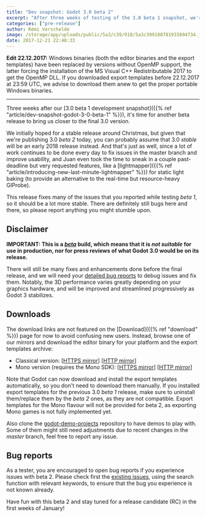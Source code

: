 ```yaml
---
title: "Dev snapshot: Godot 3.0 beta 2"
excerpt: "After three weeks of testing of the 3.0 beta 1 snapshot, we're now ready for a new beta release fixing many of the reported issues and then some! It also includes a surprise lightmapper from Juan, and many usability enhancements provided by our numerous contributors. The final 3.0 release is now very close, so stay tuned for more news and the release candidate!"
categories: ["pre-release"]
author: Rémi Verschelde
image: /storage/app/uploads/public/5a3/c39/918/5a3c399188781933894734.jpg
date: 2017-12-21 22:48:33
---
```


**Edit 22.12.2017:** Windows binaries (both the editor binaries and the export templates) have been replaced by versions without OpenMP support, the latter forcing the installation of the MS Visual C++ Redistributable 2017 to get the OpenMP DLL. If you downloaded export templates before 22.12.2017 at 23:59 UTC, we advise to download them anew to get the proper portable Windows binaries.

-----

Three weeks after our [3.0 beta 1 development snapshot]({{% ref "article/dev-snapshot-godot-3-0-beta-1" %}}), it's time for another beta release to bring us closer to the final 3.0 version.

We initially hoped for a stable release around Christmas, but given that we're publishing 3.0 *beta 2* today, you can probably assume that 3.0 *stable* will be an early 2018 release instead. And that's just as well, since a lot of work continues to be done every day to fix issues in the master branch and improve usability, and Juan even took the time to sneak in a couple past-deadline but very requested features, like a [lightmapper]({{% ref "article/introducing-new-last-minute-lightmapper" %}}) for static light baking (to provide an alternative to the real-time but resource-heavy GIProbe).

This release fixes many of the issues that you reported while testing *beta 1*, so it should be a lot more stable. There are definitely still bugs here and there, so please report anything you might stumble upon.

## Disclaimer

**IMPORTANT: This is a *[beta](https://en.wikipedia.org/wiki/Software_release_life_cycle#Beta)* build, which means that it is *not suitable* for use in production, nor for press reviews of what Godot 3.0 would be on its release.**

There will still be many fixes and enhancements done before the final release, and we will need your [detailed bug reports](https://github.com/godotengine/godot/issues) to debug issues and fix them. Notably, the 3D performance varies greatly depending on your graphics hardware, and will be improved and streamlined progressively as Godot 3 stabilizes.

## Downloads

The download links are not featured on the [Download]({{% ref "download" %}}) page for now to avoid confusing new users. Instead, browse one of our mirrors and download the editor binary for your platform and the export templates archive:

- Classical version: [[HTTPS mirror](https://downloads.tuxfamily.org/godotengine/3.0/beta2)] [[HTTP mirror](http://op.godotengine.org:81/downloads/3.0/beta2)]
- Mono version (requires the Mono SDK): [[HTTPS mirror](https://downloads.tuxfamily.org/godotengine/3.0/beta2/mono)] [[HTTP mirror](http://op.godotengine.org:81/downloads/3.0/beta2/mono)]

Note that Godot can now download and install the export templates automatically, so you don't need to download them manually. If you installed export templates for the previous 3.0 *beta 1* release, make sure to uninstall them/replace them by the *beta 2* ones, as they are not compatible. Export templates for the Mono flavour will not be provided for beta 2, as exporting Mono games is not fully implemented yet.

Also clone the [godot-demo-projects](https://github.com/godotengine/godot-demo-projects/) repository to have demos to play with. Some of them might still need adjustments due to recent changes in the *master* branch, feel free to report any issue.

## Bug reports

As a tester, you are encouraged to open bug reports if you experience issues with beta 2. Please check first the [existing issues](https://github.com/godotengine/godot/issues), using the search function with relevant keywords, to ensure that the bug you experience is not known already.

Have fun with this beta 2 and stay tuned for a release candidate (RC) in the first weeks of January!

